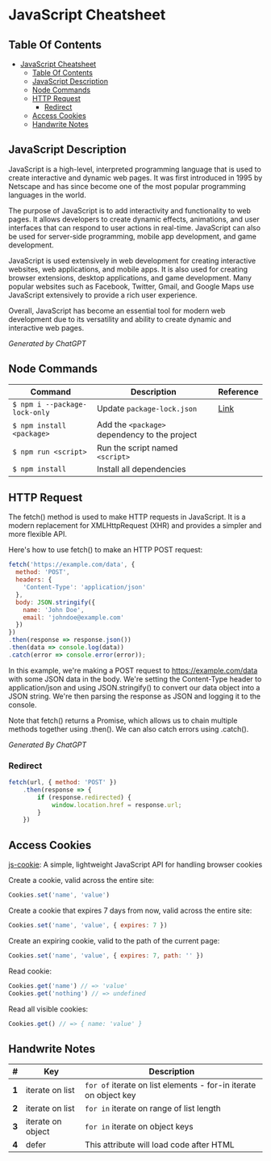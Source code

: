 # JavaScript Cheatsheet

## Table Of Contents

- [JavaScript Cheatsheet](#javascript-cheatsheet)
  - [Table Of Contents](#table-of-contents)
  - [JavaScript Description](#javascript-description)
  - [Node Commands](#node-commands)
  - [HTTP Request](#http-request)
    - [Redirect](#redirect)
  - [Access Cookies](#access-cookies)
  - [Handwrite Notes](#handwrite-notes)


## JavaScript Description

JavaScript is a high-level, interpreted programming language that is used to create interactive and dynamic web pages. It was first introduced in 1995 by Netscape and has since become one of the most popular programming languages in the world. 

The purpose of JavaScript is to add interactivity and functionality to web pages. It allows developers to create dynamic effects, animations, and user interfaces that can respond to user actions in real-time. JavaScript can also be used for server-side programming, mobile app development, and game development.

JavaScript is used extensively in web development for creating interactive websites, web applications, and mobile apps. It is also used for creating browser extensions, desktop applications, and game development. Many popular websites such as Facebook, Twitter, Gmail, and Google Maps use JavaScript extensively to provide a rich user experience. 

Overall, JavaScript has become an essential tool for modern web development due to its versatility and ability to create dynamic and interactive web pages.

*Generated by ChatGPT*

## Node Commands

| Command                       | Description                                   | Reference |
| ----------------------------- | --------------------------------------------- | --------- |
| `$ npm i --package-lock-only` | Update `package-lock.json`                    | [Link][1] |
| `$ npm install <package>`     | Add the `<package>` dependency to the project |           |
| `$ npm run <script>`          | Run the script named `<script>`               |           |
| `$ npm install`               | Install all dependencies                      |           |

[1]: https://stackoverflow.com/questions/46653833/is-there-a-way-to-force-npm-to-generate-package-lock-json

## HTTP Request

The fetch() method is used to make HTTP requests in JavaScript. It is a modern replacement for XMLHttpRequest (XHR) and provides a simpler and more flexible API.

Here's how to use fetch() to make an HTTP POST request:

```javascript
fetch('https://example.com/data', {
  method: 'POST',
  headers: {
    'Content-Type': 'application/json'
  },
  body: JSON.stringify({
    name: 'John Doe',
    email: 'johndoe@example.com'
  })
})
.then(response => response.json())
.then(data => console.log(data))
.catch(error => console.error(error));
```

In this example, we're making a POST request to https://example.com/data with some JSON data in the body. We're setting the Content-Type header to application/json and using JSON.stringify() to convert our data object into a JSON string. We're then parsing the response as JSON and logging it to the console.

Note that fetch() returns a Promise, which allows us to chain multiple methods together using .then(). We can also catch errors using .catch().

*Generated By ChatGPT*

### Redirect

```javascript
fetch(url, { method: 'POST' })
    .then(response => {
        if (response.redirected) {
            window.location.href = response.url;
        }
    })
```

## Access Cookies

[js-cookie](https://github.com/js-cookie/js-cookie): A simple, lightweight JavaScript API for handling browser cookies

Create a cookie, valid across the entire site:

```javascript
Cookies.set('name', 'value')
```

Create a cookie that expires 7 days from now, valid across the entire site:

```javascript
Cookies.set('name', 'value', { expires: 7 })
```

Create an expiring cookie, valid to the path of the current page:

```javascript
Cookies.set('name', 'value', { expires: 7, path: '' })
```

Read cookie:

```javascript
Cookies.get('name') // => 'value'
Cookies.get('nothing') // => undefined
```

Read all visible cookies:

```javascript
Cookies.get() // => { name: 'value' }
```

## Handwrite Notes

| #     | Key               | Description                                                      |
| ----- | ----------------- | ---------------------------------------------------------------- |
| **1** | iterate on list   | `for of` iterate on list elements - for-in iterate on object key |
| **2** | iterate on list   | `for in` iterate on range of list length                         |
| **3** | iterate on object | `for in` iterate on object keys                                  |
| **4** | defer             | This attribute will load code after HTML                         |
